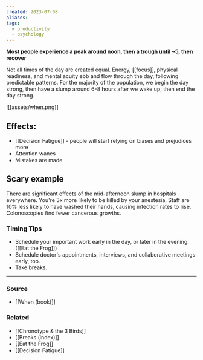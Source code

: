 ```yaml
---
created: 2023-07-08
aliases: 
tags:
  - productivity
  - psychology
---
```

**Most people experience a peak around noon, then a trough until ~5, then recover**

Not all times of the day are created equal. Energy, [[focus]], physical readiness, and mental acuity ebb and flow through the day, following predictable patterns. For the majority of the population, we begin the day strong, then have a slump around 6-8 hours after we wake up, then end the day strong. 

![[assets/when.png]]

## Effects:

- [[Decision Fatigue]]  - people will start relying on biases and prejudices more
- Attention wanes
- Mistakes are made

## Scary example

There are significant effects of the mid-afternoon slump in hospitals everywhere. You're 3x more likely to be killed by your anestesia. Staff are 10% less likely to have washed their hands, causing infection rates to rise.  Colonoscopies find fewer cancerous growths.

### Timing Tips

- Schedule your important work early in the day, or later in the evening. ([[Eat the Frog]])
- Schedule doctor's appointments, interviews, and collaborative meetings early, too.
- Take breaks.

****
### Source
- [[When (book)]]

### Related
- [[Chronotype & the 3 Birds]]
- [[Breaks (index)]]
- [[Eat the Frog]]
- [[Decision Fatigue]]